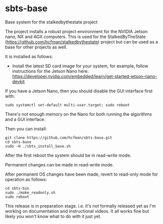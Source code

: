 # sbts-base

Base system for the stalkedbythestate project

The project installs a robust project environment for the NVIDIA Jetson nano, NX and AGX computers. This is used for the StalkedByTheState (https://github.com/hcfman/stalkedbythestate) project but can be used as a base for other projects as well.

It is installed as follows:

* Install the latest SD card image for your system, for example, follow instructions for the Jetson Nano here: https://developer.nvidia.com/embedded/learn/get-started-jetson-nano-devkit

If you have a Jetson Nano, then you should disable the GUI interface first with:

```
sudo systemctl set-default multi-user.target; sudo reboot
```
There's not enough memory on the Nano for both running the algorithms and a GUI interface.

Then you can install:

```
git clone https://github.com/hcfman/sbts-base.git
cd sbts-base
sudo -H ./sbts_install_base.sh
```

After the first reboot the system should be in read-write mode.

Permanent changes can be made in read-write mode.

After permanent OS changes have been made, revert to read-only mode for operation as follows:

```
cd sbts-bin
sudo ./make_readonly.sh
sudo reboot
```

This release is in preparation stage. i.e. it's not formally released yet as I'm working on documentation and instructional videos. It all works fine but likely you won't know what to do with it just yet.
